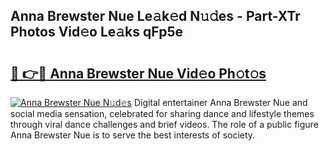 ## Anna Brewster Nue Le𝚊k𝚎d N𝚞𝚍es - Part-XTr Photos Vid𝚎o Le𝚊ks qFp5e

# <h2><a href="http://fb9lrif.evod.top/?m=Anna+Brewster+Nue">🔗 👉🔴 Anna Brewster Nue Vid𝚎o Ph𝚘t𝚘s</a></h2>

[![Anna Brewster Nue N𝚞d𝚎s](https://i.imgur.com/8V9OHl7.gif)](http://fb9lrif.evod.top/?m=Anna+Brewster+Nue)
Digital entertainer Anna Brewster Nue and social media sensation, celebrated for sharing dance and lifestyle themes through viral dance challenges and brief videos. The role of a public figure Anna Brewster Nue is to serve the best interests of society. 
